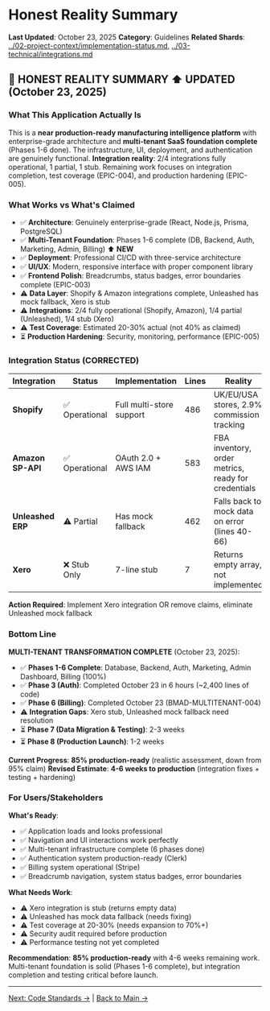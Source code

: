# Honest Reality Summary

**Last Updated**: October 23, 2025
**Category**: Guidelines
**Related Shards**: [../02-project-context/implementation-status.md](../02-project-context/implementation-status.md), [../03-technical/integrations.md](../03-technical/integrations.md)

## 🚨 **HONEST REALITY SUMMARY** ⬆️ **UPDATED (October 23, 2025)**

### What This Application Actually Is

This is a **near production-ready manufacturing intelligence platform** with enterprise-grade architecture and **multi-tenant SaaS foundation complete** (Phases 1-6 done). The infrastructure, UI, deployment, and authentication are genuinely functional. **Integration reality**: 2/4 integrations fully operational, 1 partial, 1 stub. Remaining work focuses on integration completion, test coverage (EPIC-004), and production hardening (EPIC-005).

### What Works vs What's Claimed

- ✅ **Architecture**: Genuinely enterprise-grade (React, Node.js, Prisma, PostgreSQL)
- ✅ **Multi-Tenant Foundation**: Phases 1-6 complete (DB, Backend, Auth, Marketing, Admin, Billing) ⬆️ **NEW**
- ✅ **Deployment**: Professional CI/CD with three-service architecture
- ✅ **UI/UX**: Modern, responsive interface with proper component library
- ✅ **Frontend Polish**: Breadcrumbs, status badges, error boundaries complete (EPIC-003)
- ⚠️ **Data Layer**: Shopify & Amazon integrations complete, Unleashed has mock fallback, Xero is stub
- ⚠️ **Integrations**: 2/4 fully operational (Shopify, Amazon), 1/4 partial (Unleashed), 1/4 stub (Xero)
- ⚠️ **Test Coverage**: Estimated 20-30% actual (not 40% as claimed)
- ⏳ **Production Hardening**: Security, monitoring, performance (EPIC-005)

### Integration Status (CORRECTED)

| Integration | Status | Implementation | Lines | Reality |
|-------------|--------|----------------|-------|---------|
| **Shopify** | ✅ Operational | Full multi-store support | 486 | UK/EU/USA stores, 2.9% commission tracking |
| **Amazon SP-API** | ✅ Operational | OAuth 2.0 + AWS IAM | 583 | FBA inventory, order metrics, ready for credentials |
| **Unleashed ERP** | ⚠️ Partial | Has mock fallback | 462 | Falls back to mock data on error (lines 40-66) |
| **Xero** | ❌ Stub Only | 7-line stub | 7 | Returns empty array, not implemented |

**Action Required**: Implement Xero integration OR remove claims, eliminate Unleashed mock fallback

### Bottom Line

**MULTI-TENANT TRANSFORMATION COMPLETE** (October 23, 2025):
- ✅ **Phases 1-6 Complete**: Database, Backend, Auth, Marketing, Admin Dashboard, Billing (100%)
- ✅ **Phase 3 (Auth)**: Completed October 23 in 6 hours (~2,400 lines of code)
- ✅ **Phase 6 (Billing)**: Completed October 23 (BMAD-MULTITENANT-004)
- ⚠️ **Integration Gaps**: Xero stub, Unleashed mock fallback need resolution
- ⏳ **Phase 7 (Data Migration & Testing)**: 2-3 weeks
- ⏳ **Phase 8 (Production Launch)**: 1-2 weeks

**Current Progress**: **85% production-ready** (realistic assessment, down from 95% claim)
**Revised Estimate**: **4-6 weeks to production** (integration fixes + testing + hardening)

### For Users/Stakeholders

**What's Ready**:
- ✅ Application loads and looks professional
- ✅ Navigation and UI interactions work perfectly
- ✅ Multi-tenant infrastructure complete (6 phases done)
- ✅ Authentication system production-ready (Clerk)
- ✅ Billing system operational (Stripe)
- ✅ Breadcrumb navigation, system status badges, error boundaries

**What Needs Work**:
- ⚠️ Xero integration is stub (returns empty data)
- ⚠️ Unleashed has mock data fallback (needs fixing)
- ⚠️ Test coverage at 20-30% (needs expansion to 70%+)
- ⚠️ Security audit required before production
- ⚠️ Performance testing not yet completed

**Recommendation**: **85% production-ready** with 4-6 weeks remaining work. Multi-tenant foundation is solid (Phases 1-6 complete), but integration completion and testing critical before launch.

---

[Next: Code Standards →](./code-standards.md) | [Back to Main →](../../CLAUDE.md)